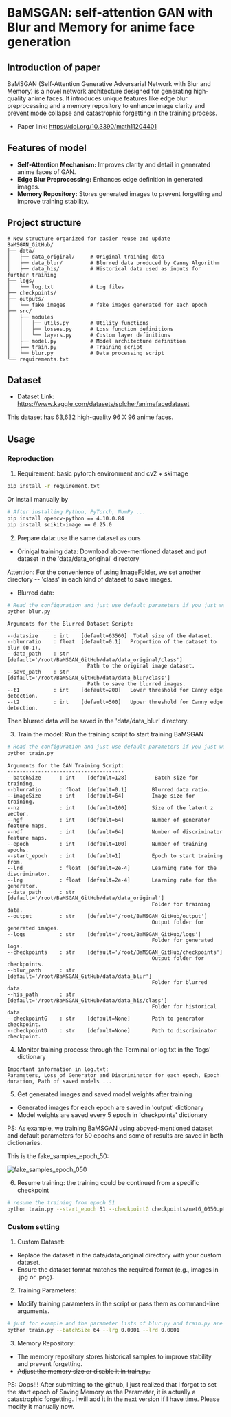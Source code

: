 # BaMSGAN: self-attention GAN with Blur and Memory for anime face generation

## Introduction of paper
BaMSGAN (Self-Attention Generative Adversarial Network with Blur and Memory) is a novel network architecture designed for generating high-quality anime faces. It introduces unique features like edge blur preprocessing and a memory repository to enhance image clarity and prevent mode collapse and catastrophic forgetting in the training process.

- Paper link: <https://doi.org/10.3390/math11204401>

## Features of model
- **Self-Attention Mechanism:** Improves clarity and detail in generated anime faces of GAN.
- **Edge Blur Preprocessing:** Enhances edge definition in generated images.
- **Memory Repository:** Stores generated images to prevent forgetting and improve training stability.

## Project structure
```
# New structure organized for easier reuse and update
BaMSGAN_GitHub/
├── data/                 
│   ├── data_original/     # Original training data
│   ├── data_blur/         # Blurred data produced by Canny Algorithm
│   ├── data_his/          # Historical data used as inputs for further training
├── logs/                  
│   └── log.txt            # Log files
├── checkpoints/           
├── outputs/               
│   └── fake images        # fake images generated for each epoch
├── src/                   
│   ├── modules
│   │   ├── utils.py       # Utility functions
│   │   ├── losses.py      # Loss function definitions
│   │   └── layers.py      # Custom layer definitions
│   ├── model.py           # Model architecture definition
│   ├── train.py           # Training script
│   └── blur.py            # Data processing script
└── requirements.txt       
```
## Dataset
- Dataset Link: <https://www.kaggle.com/datasets/splcher/animefacedataset>

This dataset has 63,632 high-quality 96 X 96 anime faces.

## Usage
### Reproduction
1. Requirement: basic pytorch environment and cv2 + skimage
```bash
pip install -r requirement.txt
```
Or install manually by
```bash
# After installing Python, PyTorch, NumPy ...
pip install opencv-python == 4.10.0.84
pip install scikit-image == 0.25.0
```

2. Prepare data: use the same dataset as ours
- Orinigal training data: Download above-mentioned dataset and put dataset in the 'data/data_original' directory

Attention: For the convenience of using ImageFolder, we set another directory -- 'class' in each kind of dataset to save images.

- Blurred data:
```bash
# Read the configuration and just use default parameters if you just want to reproduce our experiments.
python blur.py
```
```
Arguments for the Blurred Dataset Script:
-----------------------------------------
--datasize     : int    [default=63560]  Total size of the dataset.
--blurratio    : float  [default=0.1]   Proportion of the dataset to blur (0-1).
--data_path    : str    [default='/root/BaMSGAN_GitHub/data/data_original/class']  
                          Path to the original image dataset.
--save_path    : str    [default='/root/BaMSGAN_GitHub/data/data_blur/class']  
                          Path to save the blurred images.
--t1           : int    [default=200]   Lower threshold for Canny edge detection.
--t2           : int    [default=500]   Upper threshold for Canny edge detection.
```
Then blurred data will be saved in the 'data/data_blur' directory.

3. Train the model: Run the training script to start training BaMSGAN
```bash
# Read the configuration and just use default parameters if you just want to reproduce our experiments.
python train.py
```
```
Arguments for the GAN Training Script:
--------------------------------------
--batchSize      : int    [default=128]         Batch size for training.
--blurratio      : float  [default=0.1]        Blurred data ratio.
--imageSize      : int    [default=64]         Image size for training.
--nz             : int    [default=100]        Size of the latent z vector.
--ngf            : int    [default=64]         Number of generator feature maps.
--ndf            : int    [default=64]         Number of discriminator feature maps.
--epoch          : int    [default=100]        Number of training epochs.
--start_epoch    : int    [default=1]          Epoch to start training from.
--lrd            : float  [default=2e-4]       Learning rate for the discriminator.
--lrg            : float  [default=2e-4]       Learning rate for the generator.
--data_path      : str    [default='/root/BaMSGAN_GitHub/data/data_original']  
                                               Folder for training data.
--output         : str    [default='/root/BaMSGAN_GitHub/output']  
                                               Output folder for generated images.
--logs           : str    [default='/root/BaMSGAN_GitHub/logs']  
                                               Folder for generated logs.
--checkpoints    : str    [default='/root/BaMSGAN_GitHub/checkpoints']  
                                               Output folder for checkpoints.
--blur_path      : str    [default='/root/BaMSGAN_GitHub/data/data_blur']  
                                               Folder for blurred data.
--his_path       : str    [default='/root/BaMSGAN_GitHub/data/data_his/class']  
                                               Folder for historical data.
--checkpointG    : str    [default=None]       Path to generator checkpoint.
--checkpointD    : str    [default=None]       Path to discriminator checkpoint.
```
4. Monitor training process: through the Terminal or log.txt in the 'logs' dictionary
```
Important information in log.txt:
Parameters, Loss of Generator and Discriminator for each epoch, Epoch duration, Path of saved models ... 
```

5. Get generated images and saved model weights after training
- Generated images for each epoch are saved in 'output' dictionary
- Model weights are saved every 5 epoch in 'checkpoints' dictionary

PS: As example, we training BaMSGAN using aboved-mentioned dataset and default parameters for 50 epochs and some of results are saved in both dictionaries.

This is the fake_samples_epoch_50:

![fake_samples_epoch_050](https://github.com/user-attachments/assets/de989ea3-7371-488c-8cbd-4237ed3f763c)

6. Resume training: the training could be continued from a specific checkpoint
```bash
# resume the training from epoch 51
python train.py --start_epoch 51 --checkpointG checkpoints/netG_0050.pth --checkpointD checkpoints/netD_0050.pth
```
### Custom setting
1.	Custom Dataset:
- Replace the dataset in the data/data_original directory with your custom dataset.
- Ensure the dataset format matches the required format (e.g., images in .jpg or .png).

2. Training Parameters:
- Modify training parameters in the script or pass them as command-line arguments.
```bash
# just for example and the parameter lists of blur.py and train.py are shown above.
python train.py --batchSize 64 --lrg 0.0001 --lrd 0.0001
```

3.	Memory Repository:
- The memory repository stores historical samples to improve stability and prevent forgetting.
- ~~Adjust the memory size or disable it in train.py.~~

PS: Oops!!! After submitting to the github, I just realized that I forgot to set the start epoch of Saving Memory as the Parameter, it is actually a catastrophic forgetting. 
I will add it in the next version if I have time. Please modify it manually now.

